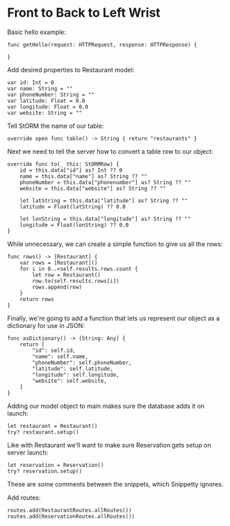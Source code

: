 # Front to Back to Left Wrist

Basic hello example:
```
func getHello(request: HTTPRequest, response: HTTPResponse) {

}
```

Add desired properties to Restaurant model:
```
var id: Int = 0
var name: String = ""
var phoneNumber: String = ""
var latitude: Float = 0.0
var longitude: Float = 0.0
var website: String = ""
```

Tell StORM the name of our table:
```
override open func table() -> String { return "restaurants" }
```

Next we need to tell the server how to convert a table row to our object:
```
override func to(_ this: StORMRow) {
    id = this.data["id"] as? Int ?? 0
    name = this.data["name"] as? String ?? ""
    phoneNumber = this.data["phonenumber"] as? String ?? ""
    website = this.data["website"] as? String ?? ""

    let latString = this.data["latitude"] as? String ?? ""
    latitude = Float(latString) ?? 0.0

    let lonString = this.data["longitude"] as? String ?? ""
    longitude = Float(lonString) ?? 0.0
}
```

While unnecessary, we can create a simple function to give us all the rows:
```
func rows() -> [Restaurant] {
    var rows = [Restaurant]()
    for i in 0..<self.results.rows.count {
        let row = Restaurant()
        row.to(self.results.rows[i])
        rows.append(row)
    }
    return rows
}
```

Finally, we're going to add a function that lets us represent our object as a dictionary for use in JSON:
```
func asDictionary() -> [String: Any] {
    return [
        "id": self.id,
        "name": self.name,
        "phoneNumber": self.phoneNumber,
        "latitude": self.latitude,
        "longitude": self.longitude,
        "website": self.website,
    ]
}
```

Adding our model object to main makes sure the database adds it on launch:
```
let restaurant = Restaurant()
try? restaurant.setup()
```

Like with Restaurant we'll want to make sure Reservation gets setup on server launch:
```
let reservation = Reservation()
try? reservation.setup()
```

These are some comments between the snippets,
which Snippetty ignores.

Add routes:
```
routes.add(RestaurantRoutes.allRoutes())
routes.add(ReservationRoutes.allRoutes())
```
